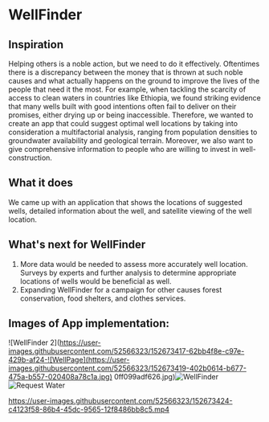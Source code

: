 # WellFinder

## Inspiration
Helping others is a noble action, but we need to do it effectively. Oftentimes there is a discrepancy between the money that is thrown at such noble causes and what actually happens on the ground to improve the lives of the people that need it the most. For example, when tackling the scarcity of access to clean waters in countries like Ethiopia, we found striking evidence that many wells built with good intentions often fail to deliver on their promises, either drying up or being inaccessible. Therefore, we wanted to create an app that could suggest optimal well locations by taking into consideration a multifactorial analysis, ranging from population densities to groundwater availability and geological terrain. Moreover, we also want to give comprehensive information to people who are willing to invest in well-construction.

## What it does

We came up with an application that shows the locations of suggested wells, detailed information about the well, and satellite viewing of the well location.

## What's next for WellFinder

1. More data would be needed to assess more accurately well location. Surveys by experts and further analysis to determine appropriate locations of wells would be beneficial as well.
2. Expanding WellFinder for a campaign for other causes forest conservation, food shelters, and clothes services. 

## Images of App implementation: 

![WellFinder 2](https://user-images.githubusercontent.com/52566323/152673417-62bb4f8e-c97e-429b-af24-![WellPage](https://user-images.githubusercontent.com/52566323/152673419-402b0614-b677-475a-b557-020408a78c1a.jpg)
0ff099adf626.jpg)![WellFinder](https://user-images.githubusercontent.com/52566323/152673422-9fdd058f-3441-4d3d-ac5c-b91969fc7f39.jpg)
![Request Water](https://user-images.githubusercontent.com/52566323/152673423-fa0b5829-709e-4d7f-80f9-27c4dc408d9a.jpg)


https://user-images.githubusercontent.com/52566323/152673424-c4123f58-86b4-45dc-9565-12f8486bb8c5.mp4


